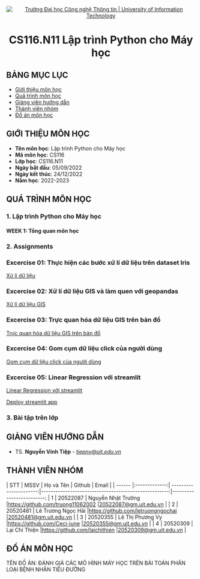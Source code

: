 <p align="center">
  <a href="https://www.uit.edu.vn/" title="Trường Đại học Công nghệ Thông tin" style="border: 5;">
    <img src="https://i.imgur.com/WmMnSRt.png" alt="Trường Đại học Công nghệ Thông tin | University of Information Technology">
  </a>
</p>

<!-- Title -->
<h1 align="center"><b>CS116.N11 Lập trình Python cho Máy học</b></h1>



## BẢNG MỤC LỤC
* [ Giới thiệu môn học](#gioithieumonhoc)
* [Quá trình môn học](#quatrinh)
* [ Giảng viên hướng dẫn](#giangvien)
* [ Thành viên nhóm](#thanhvien)
* [ Đồ án môn học](#doan)
## GIỚI THIỆU MÔN HỌC
<a name="gioithieumonhoc"></a>
* **Tên môn học**: Lập trình Python cho Máy học
* **Mã môn học**: CS116
* **Lớp học**: CS116.N11
* **Ngày bắt đầu**: 05/09/2022
* **Ngày kết thúc**: 24/12/2022
* **Năm học**: 2022-2023
## QUÁ TRÌNH MÔN HỌC
<a name ="quatrinh"></a>
### 1. Lập trình Python cho Máy học

#### WEEK 1: Tổng quan môn học

<a name ="colab"></a>
### 2. Assignments

### Excercise 01: Thực hiện các bước xử lí dữ liệu trên dataset Iris

[Xử lí dữ liệu](https://github.com/truong11062002/CS116.N11/tree/main/Assignments/Ex1)

### Excercise 02: Xử lí dữ liệu GIS và làm quen với geopandas
[Xử lí dữ liệu GIS](https://github.com/truong11062002/CS116.N11/tree/main/Assignments/Ex2/20522087_NguyenNhatTruong)

### Excercise 03: Trực quan hóa dữ liệu GIS trên bản đồ

[Trực quan hóa dữ liệu GIS trên bản đồ](https://github.com/truong11062002/CS116.N11/tree/main/Assignments/Ex3)

### Excercise 04: Gom cụm dữ liệu click của người dùng

[Gom cụm dữ liệu click của người dùng](https://github.com/truong11062002/CS116.N11/tree/main/Assignments/Ex4)

### Excercise 05: Linear Regression với streamlit
[Linear Regression với streamlit](https://github.com/truong11062002/CS116.N11/tree/main/Assignments/BTTL_LinearRegression)

[Deploy streamlit app](https://truong11062002-assignmentsbttl-linearregression20522087-2o6w4k.streamlitapp.com/)

<a name ="QT"></a>
 
### 3. Bài tập trên lớp

## GIẢNG VIÊN HƯỚNG DẪN
<a name="giangvien"></a>
* TS. **Nguyễn Vinh Tiệp** - *tiepnv@uit.edu.vn*

## THÀNH VIÊN NHÓM
<a name="thanhvien"></a>
| STT    | MSSV          | Họ và Tên              | Github                                               | Email                   |
| ------ |:-------------:| ----------------------:|-----------------------------------------------------:|-------------------------:
| 1      | 20522087      | Nguyễn Nhật Trường     |https://github.com/truong11062002                     |20522087@gm.uit.edu.vn   |
| 2      | 20520481      | Lê Trương Ngọc Hải     |https://github.com/letruongngochai                    |20520481@gm.uit.edu.vn   |
| 3      | 20520355      | Lê Thị Phương Vy       |https://github.com/Ceci-june                          |20520355@gm.uit.edu.vn   |
| 4      | 20520309      | Lại Chí Thiện          |https://github.com/laichithien                        |20520309@gm.uit.edu.vn   |
## ĐỒ ÁN MÔN HỌC
<a name="doan"></a>
TÊN ĐỒ ÁN: ĐÁNH GIÁ CÁC MÔ HÌNH MÁY HỌC TRÊN BÀI TOÁN PHÂN LOẠI BỆNH NHÂN TIỂU ĐƯỜNG



